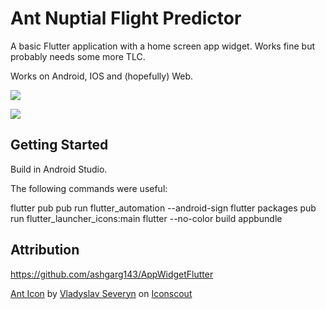 # Ant Nuptial Flight Predictor

A basic Flutter application with a home screen app widget. Works fine but probably needs some more TLC.

Works on Android, IOS and (hopefully) Web.

![](https://github.com/bradrushworth/nuptialflight/assets/Screenshot_1641349717.png)

![](https://github.com/bradrushworth/nuptialflight/assets/Screenshot_1641349723.png)

## Getting Started

Build in Android Studio.

The following commands were useful:

flutter pub pub run flutter_automation --android-sign
flutter packages pub run flutter_launcher_icons:main
flutter --no-color build appbundle

## Attribution

https://github.com/ashgarg143/AppWidgetFlutter

<a href="https://iconscout.com/icons/ant" target="_blank">Ant Icon</a> by <a href="https://iconscout.com/contributors/vladyslav-severyn">Vladyslav Severyn</a> on <a href="https://iconscout.com">Iconscout</a>